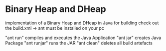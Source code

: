 # Binary Heap and DHeap
implementation of a Binary Heap and DHeap in Java
for building check out the build.xml -> ant must be installed on your pc

"ant run" compiles and executes the Java Application
"ant jar" creates Java Package
"ant runjar" runs the JAR
"ant clean" deletes all build artefacts

